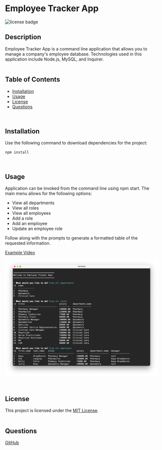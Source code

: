 # Employee Tracker App

  
  ![license badge](https://img.shields.io/badge/license-MIT-blue)
 
  
  ## Description

  Employee Tracker App is a command line application that allows you to manage a company's employee database. Technologies used in this application include Node.js, MySQL, and Inquirer.  
  <br>

  ## Table of Contents

  - [Installation](#installation)
  - [Usage](#usage)
  - [License](#license)
  - [Questions](#questions)  
  <br>

  ## Installation

  Use the following command to download dependencies for the project:  
  ~~~
  npm install
  ~~~
  <br>

  ## Usage

  Application can be invoked from the command line using npm start. The main menu allows for the following options: 

  - View all departments
  - View all roles
  - View all employees
  - Add a role
  - Add an employee
  - Update an employee role

  Follow along with the prompts to generate a formatted table of the requested information.

  [Example Video](https://drive.google.com/file/d/1xxD6lpHk0ZCw2UK2HTkGW0dY7TcKQzQQ/view)

  ![Screenshot of application](./assets/images/Screenshot.png)

  <br>

## License 

  This project is licensed under the [MIT License](https://choosealicense.com/licenses/mit/).  
  </br>

  ## Questions

  [GitHub](https://github.com/dneflas)  

